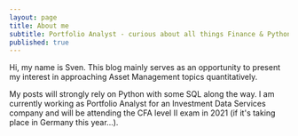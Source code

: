 ```yaml
---
layout: page
title: About me
subtitle: Portfolio Analyst - curious about all things Finance & Python
published: true
---
```


Hi, my name is Sven. This blog mainly serves as an opportunity to present my interest in approaching Asset Management topics quantitatively. 

My posts will strongly rely on Python with some SQL along the way. 
I am currently working as Portfolio Analyst for an Investment Data Services company and will be attending the CFA level II exam in 2021 (if it's taking place in Germany this year...).



